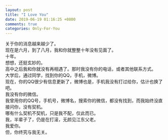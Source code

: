 ```yaml
---
layout: post
title: "I Love You"
date: 2019-06-19 01:16:25 +0800
comments: true
categories: Only-For-You
---
```

关于你的消息越来越少了。  
现在是六月，到了八月，我和你就整整十年没有见面了。  
十年。  
想想，还挺玄妙的。  
高中之后我和你就没有再相遇了。那时我没有你的电话，或者其他联系方式。  
大学后，通过同学，找到你的QQ，手机，微博。  
现在，你的QQ很少有信息更新了，微博也是，手机我没有打过给你，估计也换了吧。  
我没有你的微信。  
我曾用你的QQ号，手机号，微博名，搜索你的微信，都没有找到，而我始终没直接问你，没有契机。  
哪有什么契机不契机，只是我不配，仅此而已。  
我，半辈子了，仍是在打滚，无颜见江东父老。  
我爱你。  
但，你终究与我无关。
